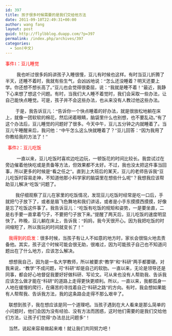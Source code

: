 ```yaml
---
id: 397
title: 孩子很多时候需要的是我们交给他方法
date: 2011-09-10T22:49:31+00:00
author: wang fang
layout: post
guid: http://flylbblog.duapp.com/?p=397
permalink: /index.php/archives/397
categories:
  - Son(中文)
---
```

 <span style="font-family: 新宋体"><span style="color: #ff0000">事件1：豆儿睡觉</span></span>

<p align="left">
  <span style="font-family: 新宋体">          我也听过很多妈妈讲孩子入睡很慢，豆儿有时候也这样。有时当豆儿折腾了半天，还睡不着时，我就有些生气，会凶凶地说：“怎么还没睡着？明天还要上学。你还想不想长高了。”豆儿也会觉得很委屈，说：“我就是睡不着！”最近，我静下心来想了想这个问题。有时，当我们大人睡不着觉时，我们会采取一些办法，让自己能快点睡觉。可是，孩子并不会这些办法，也从来没有人教过他这些办法。</span>
</p>

<p align="left">
  <span style="font-family: 新宋体">         于是，我告诉豆儿：“告诉你一个快点睡着的好办法，就是很放松地躺在床上，就像一团软软的棉花，然后闭着眼睛，脑袋里什么也别想，也不要乱动。”有了这个办法后，豆儿睡觉的问题好了很多。今天中午，豆儿五分钟之内就睡着了。当豆儿午睡醒来后，我问他：“中午怎么这么快就睡着了？”豆儿回答：“因为我用了你教给我的方法了！”</span>
</p>

<p align="left">
  <span style="font-family: 新宋体">  <span style="color: #ff0000">事件2：豆儿吃饭</span></span>
</p>

<p align="left">
  <span style="font-family: 新宋体">          一直以来，豆儿吃饭时喜欢边吃边玩，一顿饭花的时间比较长。我尝试过在旁边催着他快吃或是责备等方法，但效果都不太好。不过，我也没太把这件事当回事，所以更多的时候是“看之任之”。直到上大班后的某天，豆儿的老师告诉我“豆儿吃饭时容易走神，不知道他那小科学家的脑袋里在想些什么呢”？我想我应该帮助豆儿解决“吃饭”问题了。</span>
</p>

<p align="left">
  <span style="font-family: 新宋体">         我仔细观察了豆儿在家里的吃饭情况，发现豆儿吃饭时经常是吃一口后，手就把勺子放下了，或者是眉飞色舞地和我们讲话，或者是小手东摸摸西摸摸，好像是忘了吃饭这件事了。我告诉豆儿：“吃饭有吃饭的规矩和姿势，一是要坐直，二是右手要一直拿着勺子，不要把勺子放下来。”提醒了两天后，豆儿吃饭的速度明显快了。昨晚，豆儿躺在床上，告诉我：“妈妈，我今天很开心。因为我把吃饭的时间缩短了，所以我玩的时间就变长了！”</span>
</p>

<p align="left">
  <span style="font-family: 新宋体">   <span style="color: #ff0000">我得到的启发：</span>很多时候，当孩子有让人不如意的地方时，家长会很恼火地去责备他。其实，孩子这个时候可能会很无助，很难过，因为可能孩子自己也不知道问题出在了什么地方，应该怎么解决。</span>
</p>

<p align="left">
  <span style="font-family: 新宋体">   想想我自己，因为是一名大学教师，所以被要求“教学”和“科研”两手都要硬。对我来说，“教学”不成问题，可“科研”却是自己的软肋。一直以来，无论是领导还是同事，都会好心地督促我要好好做科研、写论文。可从来也没有人帮助我、告诉我应该怎么做才能在“科研”的道路上走得更快更顺利。所以，一直以来，我都孤身一人地在缓慢的爬行，在痛苦的寻找着自己“科研之路”的方向。有时，我会想如果能有人帮帮我、告诉我方法，我的这条路会走得不那么艰辛了。</span>
</p>

<p align="left">
  <span style="font-family: 新宋体">   联想到孩子，我在想应该是同一个道理吧。当孩子遇到在大人看来是那么简单的小问题时，他们会因为没有经验、没有方法而困惑，这时他们需要的是我们交给他们方法，让孩子们觉得“办法总比问题多”！</span>
</p>

<p align="left">
  <span style="font-family: 新宋体">   当然，说起来容易做起来难！就让我们共同努力吧！</span>
</p>